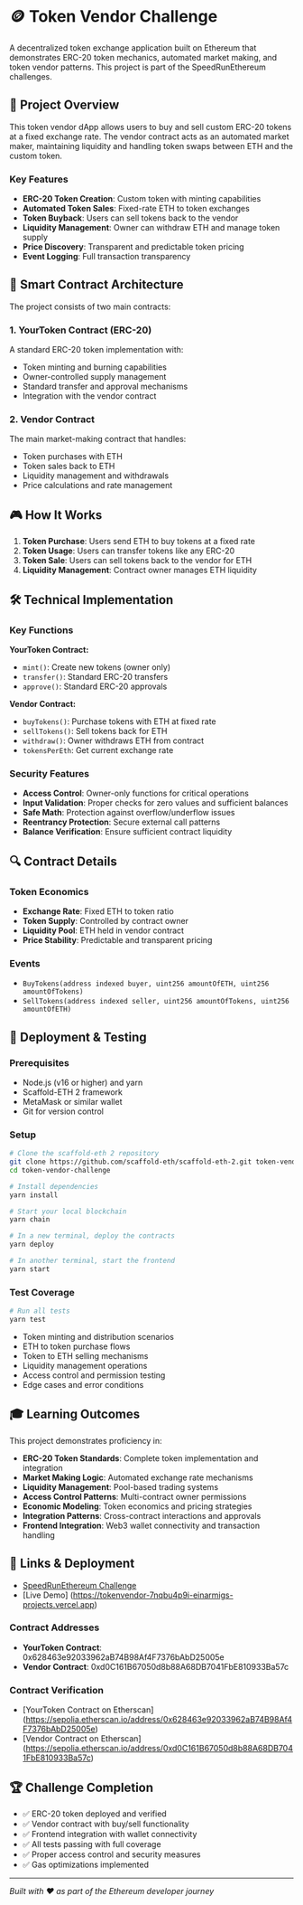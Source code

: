 # 🪙 Token Vendor Challenge

A decentralized token exchange application built on Ethereum that demonstrates ERC-20 token mechanics, automated market making, and token vendor patterns. This project is part of the SpeedRunEthereum challenges.

## 🎯 Project Overview

This token vendor dApp allows users to buy and sell custom ERC-20 tokens at a fixed exchange rate. The vendor contract acts as an automated market maker, maintaining liquidity and handling token swaps between ETH and the custom token.

### Key Features

- **ERC-20 Token Creation**: Custom token with minting capabilities
- **Automated Token Sales**: Fixed-rate ETH to token exchanges
- **Token Buyback**: Users can sell tokens back to the vendor
- **Liquidity Management**: Owner can withdraw ETH and manage token supply
- **Price Discovery**: Transparent and predictable token pricing
- **Event Logging**: Full transaction transparency

## 🔧 Smart Contract Architecture

The project consists of two main contracts:

### 1. YourToken Contract (ERC-20)
A standard ERC-20 token implementation with:
- Token minting and burning capabilities
- Owner-controlled supply management
- Standard transfer and approval mechanisms
- Integration with the vendor contract

### 2. Vendor Contract
The main market-making contract that handles:
- Token purchases with ETH
- Token sales back to ETH
- Liquidity management and withdrawals
- Price calculations and rate management

## 🎮 How It Works

1. **Token Purchase**: Users send ETH to buy tokens at a fixed rate
2. **Token Usage**: Users can transfer tokens like any ERC-20
3. **Token Sale**: Users can sell tokens back to the vendor for ETH
4. **Liquidity Management**: Contract owner manages ETH liquidity

## 🛠️ Technical Implementation

### Key Functions

**YourToken Contract:**
- `mint()`: Create new tokens (owner only)
- `transfer()`: Standard ERC-20 transfers
- `approve()`: Standard ERC-20 approvals

**Vendor Contract:**
- `buyTokens()`: Purchase tokens with ETH at fixed rate
- `sellTokens()`: Sell tokens back for ETH
- `withdraw()`: Owner withdraws ETH from contract
- `tokensPerEth`: Get current exchange rate

### Security Features

- **Access Control**: Owner-only functions for critical operations
- **Input Validation**: Proper checks for zero values and sufficient balances
- **Safe Math**: Protection against overflow/underflow issues
- **Reentrancy Protection**: Secure external call patterns
- **Balance Verification**: Ensure sufficient contract liquidity

## 🔍 Contract Details

### Token Economics
- **Exchange Rate**: Fixed ETH to token ratio
- **Token Supply**: Controlled by contract owner
- **Liquidity Pool**: ETH held in vendor contract
- **Price Stability**: Predictable and transparent pricing

### Events
- `BuyTokens(address indexed buyer, uint256 amountOfETH, uint256 amountOfTokens)`
- `SellTokens(address indexed seller, uint256 amountOfTokens, uint256 amountOfETH)`

## 🚀 Deployment & Testing

### Prerequisites
- Node.js (v16 or higher) and yarn
- Scaffold-ETH 2 framework
- MetaMask or similar wallet
- Git for version control

### Setup
```bash
# Clone the scaffold-eth 2 repository
git clone https://github.com/scaffold-eth/scaffold-eth-2.git token-vendor-challenge
cd token-vendor-challenge

# Install dependencies
yarn install

# Start your local blockchain
yarn chain

# In a new terminal, deploy the contracts
yarn deploy

# In another terminal, start the frontend
yarn start
```

### Test Coverage
```bash
# Run all tests
yarn test
```

- Token minting and distribution scenarios
- ETH to token purchase flows
- Token to ETH selling mechanisms
- Liquidity management operations
- Access control and permission testing
- Edge cases and error conditions

## 🎓 Learning Outcomes

This project demonstrates proficiency in:

- **ERC-20 Token Standards**: Complete token implementation and integration
- **Market Making Logic**: Automated exchange rate mechanisms
- **Liquidity Management**: Pool-based trading systems
- **Access Control Patterns**: Multi-contract owner permissions
- **Economic Modeling**: Token economics and pricing strategies
- **Integration Patterns**: Cross-contract interactions and approvals
- **Frontend Integration**: Web3 wallet connectivity and transaction handling

## 🔗 Links & Deployment

- [SpeedRunEthereum Challenge](https://speedrunethereum.com/)
- [Live Demo] (https://tokenvendor-7nqbu4p9i-einarmigs-projects.vercel.app)

### Contract Addresses
- **YourToken Contract**: 0x628463e92033962aB74B98Af4F7376bAbD25005e
- **Vendor Contract**: 0xd0C161B67050d8b88A68DB7041FbE810933Ba57c

### Contract Verification
- [YourToken Contract on Etherscan] (https://sepolia.etherscan.io/address/0x628463e92033962aB74B98Af4F7376bAbD25005e)
- [Vendor Contract on Etherscan] (https://sepolia.etherscan.io/address/0xd0C161B67050d8b88A68DB7041FbE810933Ba57c)

## 🏆 Challenge Completion

- ✅ ERC-20 token deployed and verified
- ✅ Vendor contract with buy/sell functionality
- ✅ Frontend integration with wallet connectivity
- ✅ All tests passing with full coverage
- ✅ Proper access control and security measures
- ✅ Gas optimizations implemented

---

*Built with ❤️ as part of the Ethereum developer journey*